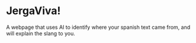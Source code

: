 # JergaViva!

A webpage that uses AI to identify where your spanish text came from, and will explain the slang to you.
